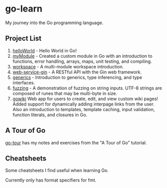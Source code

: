 # go-learn

My journey into the Go programming language. 

## Project List

1. [helloWorld](./helloWorld) - Hello World in Go!
2. [myModule](./myModule) - Created a custom module in Go with an introduction to functions, error handling, arrays, maps, unit testing, and compiling. 
3. [workspace](./workspace) - A multi-module workspace introduction.
4. [web-service-gin](./web-service-gin) - A RESTful API with the Gin web framework.
5. [generics](./generics) - Introduction to generics, type inferencing, and type interfaces. 
6. [fuzzing](./fuzzing) - A demonstration of fuzzing on string inputs. UTF-8 strings are composed of runes that may be multi-byte in size.
7. [gowiki](./wiki) Web app for users to create, edit, and view custom wiki pages! Added support for dynamically adding interpage links from the user. Also an introduction to templates, template caching, input validation, function literals, and closures in Go.

## A Tour of Go
[go-tour](./go-tour/) has my notes and exercises from the "A Tour of Go" tutorial.

## Cheatsheets
Some cheatsheets I find useful when learning Go. 

Currently only has format specifiers for fmt.
